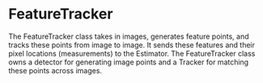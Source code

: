 # FeatureTracker

The FeatureTracker class takes in images, generates feature points, and tracks these points from image to image.
It sends these features and their pixel locations (measurements) to the Estimator.
The FeatureTracker class owns a detector for generating image points and a Tracker for matching these points across images.
